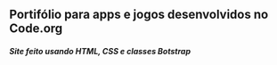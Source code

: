 ## Portifólio para apps e jogos desenvolvidos no Code.org

##### Site feito usando HTML, CSS e classes Botstrap
